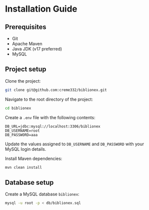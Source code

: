 # Installation Guide

## Prerequisites

- Git
- Apache Maven
- Java JDK (v17 preferred)
- MySQL

## Project setup

Clone the project:

```bash
git clone git@github.com:creme332/biblionex.git
```

Navigate to the root directory of the project:

```bash
cd biblionex
```

Create a `.env` file with the following contents:

```
DB_URL=jdbc:mysql://localhost:3306/biblionex
DB_USERNAME=root
DB_PASSWORD=aaa
```

Update the values assigned to `DB_USERNAME` and `DB_PASSWORD` with your MySQL login details.


Install Maven dependencies:

```bash
mvn clean install
```

## Database setup

Create a MySQL database `biblionex`:

```bash
mysql -u root -p < db/biblionex.sql
```

